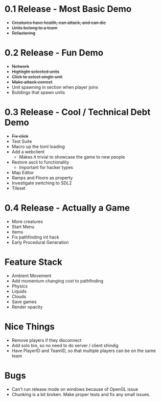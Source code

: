 0.1 Release - Most Basic Demo
==============================

* ~~Creatures have health, can attack, and can die~~
* ~~Units belong to a team~~
* ~~Refactoring~~


0.2 Release - Fun Demo
==============================

* ~~Network~~
* ~~Highlight selected units~~
* ~~Click to select single unit~~
* ~~Make attack correct~~
* Unit spawning in section when player joins
* Buildings that spawn units


0.3 Release - Cool / Technical Debt Demo
=============================

* ~~Fix click~~
* Test Suite
* Macro up the toml loading
* Add a webclient
    - Makes it trivial to showcase the game to new people 
* Restore ascii to functionality
    - Important for hacker types
* Map Editor
* Ramps and Floors as property
* Investigate switching to SDL2
* Tileset


0.4 Release - Actually a Game
==============================

* More creatures
* Start Menu
* Items
* Fix pathfinding int hack
* Early Procedural Generation


Feature Stack
=================

* Ambient Movement
* Add momentum changing cost to pathfinding
* Physics
* Liquids
* Clouds
* Save games
* Render opacity


Nice Things
================

* Remove players if they disconnect
* Add solo bin, so no need to do server / client shindig
* Have PlayerID and TeamID, so that multiple players can be on the same team


Bugs
=======

* Can't run release mode on windows because of OpenGL issue
* Chunking is a bit broken. Make proper tests and fix any small issues.
